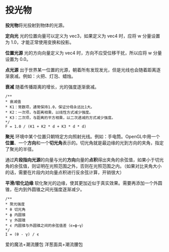 # 投光物

**投光物**将光投射到物体的光源。

**定向光** 光的位置向量可以定义为 vec3，如果定义为 vec4 时，应将 w 分量设置为 1.0，才能正常使用变换和投影。

**位置光源** 光的方向向量定义为 vec4 时，方向不应受位移干扰，所以应将 w 分量设置为 0.0。

**点光源** 出于世界某一位置的光源，朝着所有发现发光，但是光线也会随着距离逐渐衰减。例如：火把、灯泡、蜡烛。

**衰减** 随着传播距离的增长，光的强度逐渐衰减。

```
/** 
* 衰减值
* K1：常数项，通常保持1.0，保证分母永远比1大。
* K2：一次项，与距离相乘，以线性方式减少强度。
* K3：二次项，与距离的平方相乘，以二次递减的方式减少强度。
*/
F = 1.0 / (K1 + K2 * d + K3 * d * d)
```

**聚光** 环境中某个位置只朝特定方向照射光线。例如：手电筒。OpenGL中用一个**位置**、一个**方向**和一个**切光角**表示的。切光角就是最边缘的光到方向的夹角，指定了聚光的半径。

通过**片段指向光源**的向量与光的**方向**向量的**点积**得出夹角的余弦值，如果小于切光角的余弦值，则证明在光照范围之外，否则在光照范围之内。（如果对比夹角大小的话，需要在片段内对向量点积进行反余弦计算，开销很大）

**平滑/软化边缘** 软化聚光的边缘，使其更加近似于真实效果。需要再添加一个外圆锥，在内到外圆锥之间光强度逐渐减少。

```
/**
* 聚光强度
* θ 切光角
* ϕ 内圆锥
* γ 外圆锥
* ϵ 内圆锥与外圆锥之间的余弦值差（ϵ=ϕ−γ）
*/ 
I = (θ - γ) / ϵ 
```






























爱的魔法+潮流腰包
洋葱面具+潮流腰包
